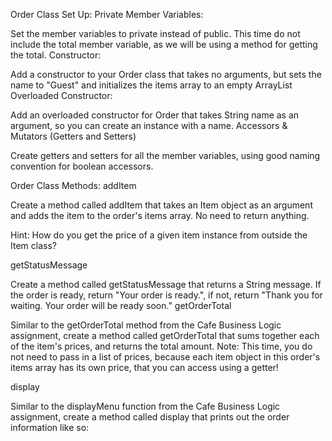 Order Class Set Up:
Private Member Variables:

Set the member variables to private instead of  public.
This time do not include the total member variable, as we will be using a method for getting the total.
Constructor: 

Add a constructor to your Order class that takes no arguments, but sets the name to "Guest" and initializes the items array to an empty ArrayList<Item> 
Overloaded Constructor: 

Add an overloaded constructor for Order that takes String name as an argument, so you can create an instance with a name.
Accessors & Mutators (Getters and Setters)

Create getters and setters for all the member variables, using good naming convention for boolean accessors.

Order Class Methods:
addItem

Create a method called addItem  that takes an Item object as an argument and adds the item to the order's items array. No need to return anything.

Hint: How do you get the price of a given item instance from outside the Item class?

getStatusMessage

Create a method called getStatusMessage that returns a String message. If the order is ready, return "Your order is ready.", if not, return "Thank you for waiting. Your order will be ready soon."
getOrderTotal

Similar to the getOrderTotal method from the Cafe Business Logic assignment, create a method called getOrderTotal that sums together each of the item's prices, and returns the total amount. 
Note: This time, you do not need to pass in a list of prices, because each item object in this order's items array has its own price, that you can access using a getter!

display

Similar to the displayMenu function from the Cafe Business Logic assignment, create a method called display that prints out the order information like so: